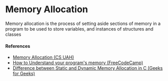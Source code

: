 # Memory Allocation
Memory allocation is the process of setting aside sections of memory in a program to be used to store variables, and instances of structures and classes

#### References
- [Memory Allocation (CS UAH)](https://www.cs.uah.edu/~rcoleman/Common/C_Reference/MemoryAlloc.html)
- [How to Understand your program's memory (FreeCodeCamp)](https://www.freecodecamp.org/news/understand-your-programs-memory-92431fa8c6b/)
- [Difference between Static and Dynamic Memory Allocation in C (Geeks for Geeks)](https://www.geeksforgeeks.org/difference-between-static-and-dynamic-memory-allocation-in-c/)